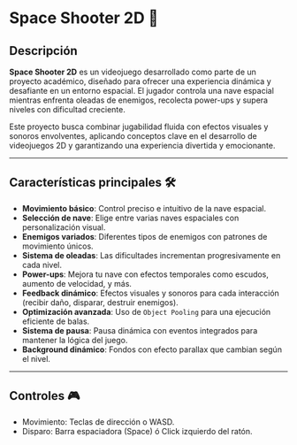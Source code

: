 # Space Shooter 2D 🚀

## Descripción
**Space Shooter 2D** es un videojuego desarrollado como parte de un proyecto académico, diseñado para ofrecer una experiencia dinámica y desafiante en un entorno espacial. El jugador controla una nave espacial mientras enfrenta oleadas de enemigos, recolecta power-ups y supera niveles con dificultad creciente.

Este proyecto busca combinar jugabilidad fluida con efectos visuales y sonoros envolventes, aplicando conceptos clave en el desarrollo de videojuegos 2D y garantizando una experiencia divertida y emocionante.

---

## Características principales 🛠️
- **Movimiento básico**: Control preciso e intuitivo de la nave espacial.
- **Selección de nave**: Elige entre varias naves espaciales con personalización visual.
- **Enemigos variados**: Diferentes tipos de enemigos con patrones de movimiento únicos.
- **Sistema de oleadas**: Las dificultades incrementan progresivamente en cada nivel.
- **Power-ups**: Mejora tu nave con efectos temporales como escudos, aumento de velocidad, y más.
- **Feedback dinámico**: Efectos visuales y sonoros para cada interacción (recibir daño, disparar, destruir enemigos).
- **Optimización avanzada**: Uso de `Object Pooling` para una ejecución eficiente de balas.
- **Sistema de pausa**: Pausa dinámica con eventos integrados para mantener la lógica del juego.
- **Background dinámico**: Fondos con efecto parallax que cambian según el nivel.

---

## Controles 🎮
- Movimiento: Teclas de dirección o WASD.
- Disparo: Barra espaciadora (Space) ó Click izquierdo del ratón.
